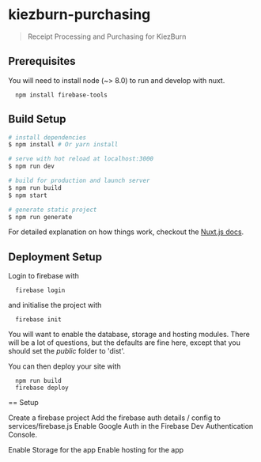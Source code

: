 # kiezburn-purchasing

> Receipt Processing and Purchasing for KiezBurn

## Prerequisites

You will need to install node (~> 8.0) to run and develop with nuxt.

```
  npm install firebase-tools
```

## Build Setup

``` bash
# install dependencies
$ npm install # Or yarn install

# serve with hot reload at localhost:3000
$ npm run dev

# build for production and launch server
$ npm run build
$ npm start

# generate static project
$ npm run generate
```

For detailed explanation on how things work, checkout the [Nuxt.js docs](https://github.com/nuxt/nuxt.js).

## Deployment Setup

Login to firebase with

```
  firebase login
```

and initialise the project with

```
  firebase init
```

You will want to enable the database, storage and hosting modules. There will be a lot of questions, but the defaults are fine here, except that you should set the *public* folder to 'dist'.

You can then deploy your site with

```
  npm run build
  firebase deploy
```

== Setup

Create a firebase project
Add the firebase auth details / config to services/firebase.js
Enable Google Auth in the Firebase Dev Authentication Console.

Enable Storage for the app
Enable hosting for the app
